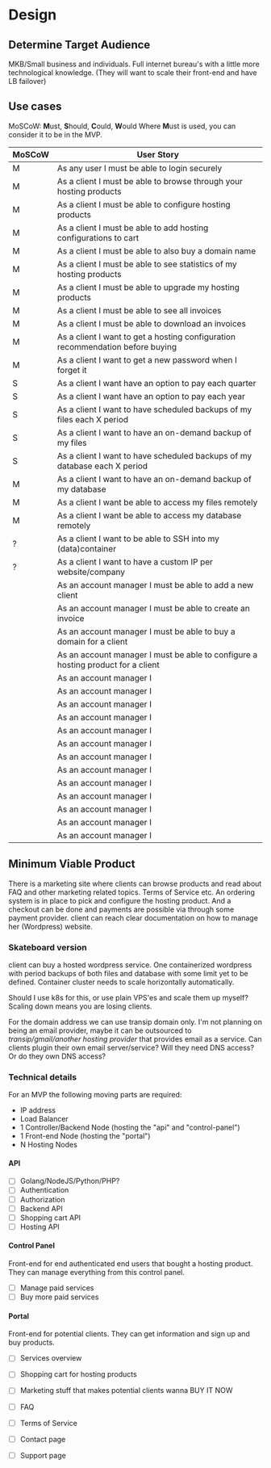 # Design

## Determine Target Audience

MKB/Small business and individuals.
Full internet bureau's with a little more technological knowledge. (They will want to scale their front-end and have LB failover)

## Use cases

MoSCoW: **M**ust, **S**hould, **C**ould, **W**ould
Where **M**ust is used, you can consider it to be in the MVP.

| MoSCoW | User Story |
|--------|------------|
| M | As any user I must be able to login securely |
| M | As a client I must be able to browse through your hosting products |
| M | As a client I must be able to configure hosting products |
| M | As a client I must be able to add hosting configurations to cart |
| M | As a client I must be able to also buy a domain name |
| M | As a client I must be able to see statistics of my hosting products |
| M | As a client I must be able to upgrade my hosting products |
| M | As a client I must be able to see all invoices |
| M | As a client I must be able to download an invoices |
| M | As a client I want to get a hosting configuration recommendation before buying |
| M | As a client I want to get a new password when I forget it |
| S | As a client I want have an option to pay each quarter |
| S | As a client I want have an option to pay each year |
| S | As a client I want to have scheduled backups of my files each X period |
| S | As a client I want to have an on-demand backup of my files |
| S | As a client I want to have scheduled backups of my database each X period |
| M | As a client I want to have an on-demand backup of my database |
| M | As a client I want be able to access my files remotely |
| M | As a client I want be able to access my database remotely |
| ? | As a client I want to be able to SSH into my (data)container |
| ? | As a client I want to have a custom IP per website/company |
|  | As an account manager I must be able to add a new client |
|  | As an account manager I must be able to create an invoice |
|  | As an account manager I must be able to buy a domain for a client |
|  | As an account manager I must be able to configure a hosting product for a client |
|  | As an account manager I  |
|  | As an account manager I  |
|  | As an account manager I  |
|  | As an account manager I  |
|  | As an account manager I  |
|  | As an account manager I  |
|  | As an account manager I  |
|  | As an account manager I  |
|  | As an account manager I  |
|  | As an account manager I  |
|  | As an account manager I  |
|  | As an account manager I  |
|  | As an account manager I  |

## Minimum Viable Product

There is a marketing site where clients can browse products and read about FAQ and other marketing related topics. Terms of Service etc.
An ordering system is in place to pick and configure the hosting product.
And a checkout can be done and payments are possible via through some payment provider. client can reach clear documentation on how to manage her (Wordpress) website.

### Skateboard version
client can buy a hosted wordpress service. One containerized wordpress with period backups of both files and database with some limit yet to be defined.
Container cluster needs to scale horizontally automatically.

Should I use k8s for this, or use plain VPS'es and scale them up myself? Scaling down means you are losing clients.

For the domain address we can use transip domain only.
I'm not planning on being an email provider, maybe it can be outsourced to *transip/gmail/another hosting provider* that provides email as a service.
Can clients plugin their own email server/service? Will they need DNS access? Or do they own DNS access?

### Technical details
For an MVP the following moving parts are required:
- IP address
- Load Balancer
- 1 Controller/Backend Node (hosting the "api" and "control-panel")
- 1 Front-end Node (hosting the "portal")
- N Hosting Nodes

#### API
- [ ] Golang/NodeJS/Python/PHP?
- [ ] Authentication
- [ ] Authorization
- [ ] Backend API
- [ ] Shopping cart API
- [ ] Hosting API

#### Control Panel
Front-end for end authenticated end users that bought a hosting product. They can manage everything from this control panel.
- [ ] Manage paid services
- [ ] Buy more paid services

#### Portal
Front-end for potential clients. They can get information and sign up and buy products.
- [ ] Services overview
- [ ] Shopping cart for hosting products
- [ ] Marketing stuff that makes potential clients wanna BUY IT NOW
- [ ] FAQ
- [ ] Terms of Service
- [ ] Contact page
- [ ] Support page


